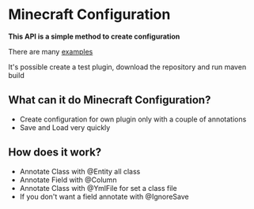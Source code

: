 # Minecraft Configuration

**This API is a simple method to create configuration**

There are many [examples](https://github.com/lorisdemicheli/MC-Config/tree/main/src/test/java/org/github/lorisdemicheli/loader/examples)

It's possible create a test plugin, download the repository and run maven build

What can it do Minecraft Configuration?
-

- Create configuration for own plugin only with a couple of annotations
- Save and Load very quickly

How does it work?
-

- Annotate Class with @Entity all class 
- Annotate Field with @Column
- Annotate Class with @YmlFile for set a class file
- If you don't want a field annotate with @IgnoreSave